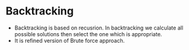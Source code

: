 # Backtracking

- Backtracking is based on recusrion. In backtracking we calculate all possible solutions then select the one which is appropriate.
- It is refined version of Brute force approach.
